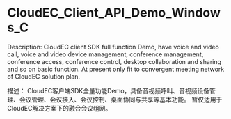# CloudEC_Client_API_Demo_Windows_C

Description:
CloudEC client SDK full function Demo, have voice and video call, voice and video device management, conference management, conference access, conference control, desktop collaboration and sharing and so on basic function. 
At present only fit to convergent meeting network of CloudEC solution plan.

描述：
CloudEC客户端SDK全量功能Demo，具备音视频呼叫、音视频设备管理、会议管理、会议接入、会议控制、桌面协同与共享等基本功能。
暂仅适用于CloudEC解决方案下的融合会议组网。